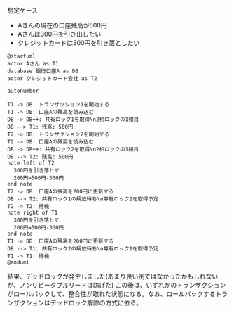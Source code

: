 想定ケース
- Aさんの現在の口座残高が500円
- Aさんは300円を引き出したい
- クレジットカードは300円を引き落としたい

```plantuml
@startuml
actor Aさん as T1
database 銀行口座A as DB
actor クレジットカード会社 as T2

autonumber

T1 -> DB: トランザクション1を開始する
T1 -> DB: 口座Aの残高を読み込む
DB -> DB++: 共有ロック1を取得\n2相ロックの1相目
DB --> T1: 残高: 500円
T2 -> DB: トランザクション2を開始する
T2 -> DB: 口座Aの残高を読み込む
DB -> DB++: 共有ロック2を取得\n2相ロックの1相目
DB --> T2: 残高: 500円
note left of T2
  300円を引き落とす
  200円=500円-300円
end note
T2 -> DB: 口座Aの残高を200円に更新する
DB --> T2: 共有ロック1の解放待ち\n専有ロック2を取得予定
T2 -> T2: 待機
note right of T1
  300円を引き落とす
  200円=500円-300円
end note
T1 -> DB: 口座Aの残高を200円に更新する
DB --> T1: 共有ロック2の解放待ち\n専有ロック1を取得予定
T1 -> T1: 待機
@enduml
```

結果、デッドロックが発生しました(あまり良い例ではなかったかもしれないが、ノンリピータブルリードは防げた)
この後は、いずれかのトランザクションがロールバックして、整合性が取れた状態になる。なお、ロールバックするトランザクションはデッドロック解除の方式に依る。